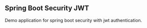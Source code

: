 <h2> Spring Boot Security JWT </h2>
<p> Demo application for spring boot security with jwt authentication.</p>
